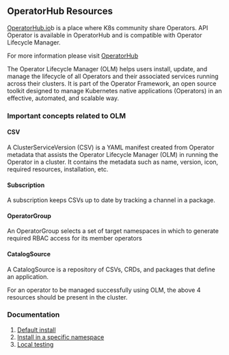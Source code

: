 ## OperatorHub Resources

[OperatorHub.io](https://operatorhub.io)b is a place where K8s community share Operators. API Operator is available in OperatorHub and is compatible with Operator Lifecycle Manager.

For more information please visit [OperatorHub](https://operatorhub.io/operator/apim-operator) 

The Operator Lifecycle Manager (OLM) helps users install, update, and manage the lifecycle of all Operators and their associated services running across their clusters. It is part of the Operator Framework, an open source toolkit designed to manage Kubernetes native applications (Operators) in an effective, automated, and scalable way.

### Important concepts related to OLM

#### CSV
A ClusterServiceVersion (CSV) is a YAML manifest created from Operator metadata that assists the Operator Lifecycle Manager (OLM) in running the Operator in a cluster. It contains the metadata such as name, version, icon, required resources, installation, etc.
#### Subscription
A subscription keeps CSVs up to date by tracking a channel in a package.
#### OperatorGroup
An OperatorGroup selects a set of target namespaces in which to generate required RBAC access for its member operators
#### CatalogSource
A CatalogSource is a repository of CSVs, CRDs, and packages that define an application.

For an operator to be managed successfully using OLM, the above 4 resources should be present in the cluster.

### Documentation

1. [Default install](default-install/README.md)
2. [Install in a specific namespace](namespace-install/README.md)
3. [Local testing](local-testing/README.md)
